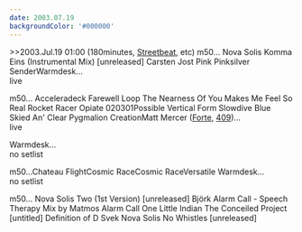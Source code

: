 ```yaml
---
date: 2003.07.19
backgroundColor: '#000000'
---
```


\>>2003.Jul.19 01:00 (180minutes, [Streetbeat](http://www.wnur.org/), etc) m50... Nova Solis Komma Eins (Instrumental Mix) \[unreleased\] Carsten Jost Pink Pinksilver SenderWarmdesk...  
live  

m50... Acceleradeck Farewell Loop The Nearness Of You Makes Me Feel So Real Rocket Racer Opiate 020301Possible Vertical Form Slowdive Blue Skied An' Clear Pygmalion CreationMatt Mercer ([Forte](http://www.forterecords.com/), [409](http://www.four09.org/))...  
live  

Warmdesk...  
no setlist  

m50...Chateau FlightCosmic RaceCosmic RaceVersatile Warmdesk...  
no setlist  

m50... Nova Solis Two (1st Version) \[unreleased\] Björk Alarm Call - Speech Therapy Mix by Matmos Alarm Call One Little Indian The Conceiled Project \[untitled\] Definition of D Svek Nova Solis No Whistles \[unreleased\]